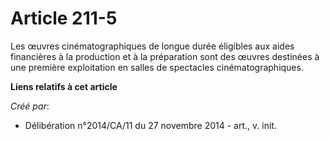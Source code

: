 # Article 211-5

Les œuvres cinématographiques de longue durée éligibles aux aides financières à la production et à la préparation sont des
œuvres destinées à une première exploitation en salles de spectacles cinématographiques.

**Liens relatifs à cet article**

_Créé par_:

  - Délibération n°2014/CA/11 du 27 novembre 2014 - art., v. init.
